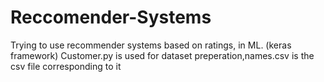 # Reccomender-Systems
Trying to use recommender systems based on ratings, in ML. (keras framework)
Customer.py is used for dataset preperation,names.csv is the csv file corresponding to it
